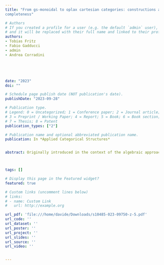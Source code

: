 ```yaml
---
title: "From gs-monoidal to oplax cartesian categories: constructions and functorial
completeness"

# Authors
# If you created a profile for a user (e.g. the default `admin` user), write the username (folder name) here 
# and it will be replaced with their full name and linked to their profile.
authors:
- Tobias Fritz
- Fabio Gadducci
- admin
- Andrea Corradini





date: "2023"
doi: ""

# Schedule page publish date (NOT publication's date).
publishDate: "2023-09-28"

# Publication type.
# Legend: 0 = Uncategorized; 1 = Conference paper; 2 = Journal article;
# 3 = Preprint / Working Paper; 4 = Report; 5 = Book; 6 = Book section;
# 7 = Thesis; 8 = Patent
publication_types: ["2"]

# Publication name and optional abbreviated publication name.
publication: In *Applied Categorical Structures*


abstract: Originally introduced in the context of the algebraic approach to term graph rewriting, the notion of gs-monoidal category has surfaced a few times under  dfferent monikers in the last decades. They can be thought of as symmetric monoidal categories whose arrows are generalised relations, with enough structure to talk about domains and partial functions, but less structure than cartesian bicategories. The aim of this paper is threefold. The first goal is to extend the original definition of gs-monoidality by enriching it with a preorder on arrows, giving rise to what we call oplax cartesian categories. Second, we show that (preorder-enriched) gs-monoidal categories naturally arise both as Kleisli categories and as span categories, and the relation between the resulting formalisms is explored. Finally, we present two theorems concerning Yoneda embeddings on the one hand and functorial completeness on the other, the latter inducing a completeness result also for lax functors from oplax cartesian categories to $\mathbf{Rel}$.



tags: []

# Display this page in the Featured widget?
featured: true

# Custom links (uncomment lines below)
# links:
# - name: Custom Link
#   url: http://example.org

url_pdf: 'file:///home/davide/Downloads/s10485-023-09750-z-5.pdf'
url_code: ''
url_dataset: ''
url_poster: ''
url_project: ''
url_slides: ''
url_source: ''
url_video: ''


---
```



